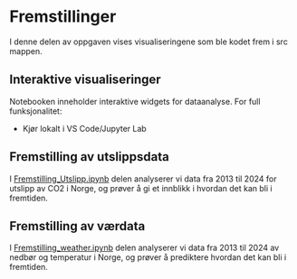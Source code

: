 # Fremstillinger
I denne delen av oppgaven vises visualiseringene som ble kodet frem i src mappen.


## Interaktive visualiseringer
Notebooken inneholder interaktive widgets for dataanalyse. For full funksjonalitet:
- Kjør lokalt i VS Code/Jupyter Lab


## Fremstilling av utslippsdata 
I [Fremstilling_Utslipp.ipynb](processed_data/Fremstilling_Utslipp.ipynb) delen analyserer vi data fra 2013 til 2024 for utslipp av CO2 i Norge, og prøver å gi et innblikk i hvordan det kan bli i fremtiden. 




## Fremstilling av værdata
I [Fremstilling_weather.ipynb](processed_data/Fremstilling_weather.ipynb) delen analyserer vi data fra 2013 til 2024 av nedbør og temperatur i Norge, og prøver å prediktere hvordan det kan bli i fremtiden.


